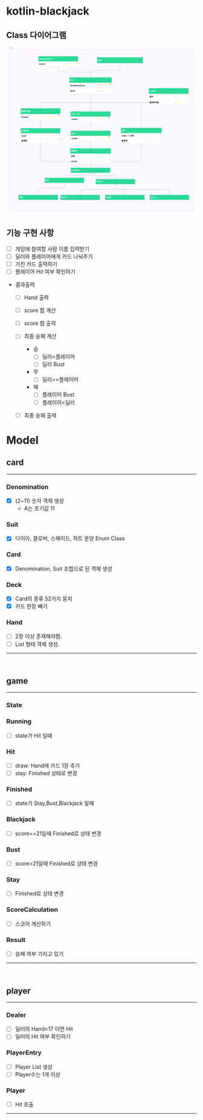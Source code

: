 # kotlin-blackjack

## Class 다이어그램
![ClassDiagram.png](image%2FClassDiagram.png)
<br>

## 기능 구현 사항
- [ ] 게임에 참여할 사람 이름 입력받기
- [ ] 딜러와 플레이어에게 카드 나눠주기
- [ ] 가진 카드 출력하기
- [ ] 플레이어 Hit 여부 확인하기

- 결과출력
  - [ ] Hand 출력
  - [ ] score 합 계산
  - [ ] score 합 출력
  - [ ] 최종 승패 계산
    - 승
      - [ ] 딜러<플레이어
      - [ ] 딜러 Bust
    - 무
      - [ ] 딜러==플레이어
    - 패
      - [ ] 플레이어 Bust
      - [ ] 플레이어<딜러
  - [ ] 최종 승패 출력


# Model

## card

-------------------
### Denomination
- [x] (2~11) 숫자 객체 생성
  - A는 초기값 11
### Suit
- [x] 다이아, 클로버, 스페이드, 하트 문양 Enum Class
### Card
-[x] Denomination, Suit 조합으로 된 객체 생성
### Deck
- [x] Card의 종류 52가지 뭉치
- [x] 카드 한장 빼기
### Hand
- [ ] 2장 이상 존재해야함.
- [ ] List<Card> 형태 객체 생성.

----------------

<br>

## game

-----------
### State

### Running
- [ ] state가 Hit 일때

### Hit
  - [ ] draw: Hand에 카드 1장 추가
  - [ ] stay: Finished 상태로 변경

### Finished
- [ ] state가 Stay,Bust,Blackjack 일때

### Blackjack
- [ ] score==21일때 Finished로 상태 변경
### Bust
- [ ] score>21일때 Finished로 상태 변경

### Stay
- [ ] Finished로 상태 변경

### ScoreCalculation
- [ ] 스코어 계산하기

### Result
- [ ] 승패 여부 가지고 있기

----------------

<br>

## player

-------------------
### Dealer
- [ ] 딜러의 Hand<17 이면 Hit
- [ ] 딜러의 Hit 여부 확인하기
### PlayerEntry
- [ ] Player List 생성
- [ ] Player수는 1개 이상
### Player
- [ ] Hit 호출

-------------------